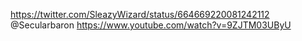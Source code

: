 https://twitter.com/SleazyWizard/status/664669220081242112 @Secularbaron https://www.youtube.com/watch?v=9ZJTM03UByU